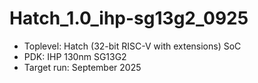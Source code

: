 # Hatch_1.0_ihp-sg13g2_0925

- Toplevel: Hatch (32-bit RISC-V with extensions) SoC
- PDK: IHP 130nm SG13G2
- Target run: September 2025